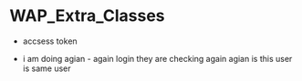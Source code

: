 # WAP_Extra_Classes


* accsess token 
- i am doing agian - again login they are checking again agian is this user is same user
